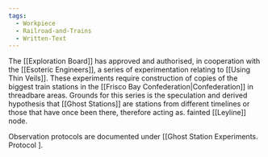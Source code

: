 ```yaml
---
tags:
  - Workpiece
  - Railroad-and-Trains
  - Written-Text
---
```

The [[Exploration Board]] has approved and authorised, in cooperation with the [[Esoteric  Engineers]], a series of experimentation relating to [[Using Thin Veils]].
These experiments require construction of copies of the biggest train stations in the [[Frisco Bay Confederation|Confederation]] in threadbare areas. 
Grounds for this series is the speculation and derived hypothesis that [[Ghost Stations]] are stations from different timelines or those that have once been there, therefore acting as. fainted [[Leyline]] node. 

Observation protocols are documented under [[Ghost Station Experiments. Protocol ].